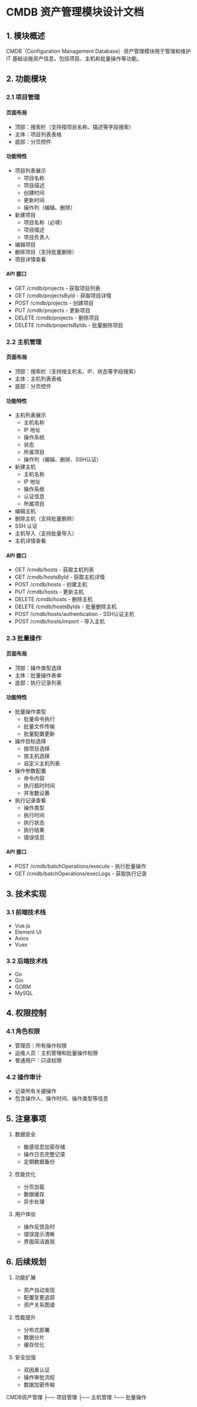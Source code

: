 # CMDB 资产管理模块设计文档

## 1. 模块概述

CMDB（Configuration Management Database）资产管理模块用于管理和维护 IT 基础设施资产信息，包括项目、主机和批量操作等功能。

## 2. 功能模块

### 2.1 项目管理

#### 页面布局
- 顶部：搜索栏（支持按项目名称、描述等字段搜索）
- 主体：项目列表表格
- 底部：分页控件

#### 功能特性
- 项目列表展示
  - 项目名称
  - 项目描述
  - 创建时间
  - 更新时间
  - 操作列（编辑、删除）
- 新建项目
  - 项目名称（必填）
  - 项目描述
  - 项目负责人
- 编辑项目
- 删除项目（支持批量删除）
- 项目详情查看

#### API 接口
- GET /cmdb/projects - 获取项目列表
- GET /cmdb/projectsById - 获取项目详情
- POST /cmdb/projects - 创建项目
- PUT /cmdb/projects - 更新项目
- DELETE /cmdb/projects - 删除项目
- DELETE /cmdb/projectsByIds - 批量删除项目

### 2.2 主机管理

#### 页面布局
- 顶部：搜索栏（支持按主机名、IP、状态等字段搜索）
- 主体：主机列表表格
- 底部：分页控件

#### 功能特性
- 主机列表展示
  - 主机名称
  - IP 地址
  - 操作系统
  - 状态
  - 所属项目
  - 操作列（编辑、删除、SSH认证）
- 新建主机
  - 主机名称
  - IP 地址
  - 操作系统
  - 认证信息
  - 所属项目
- 编辑主机
- 删除主机（支持批量删除）
- SSH 认证
- 主机导入（支持批量导入）
- 主机详情查看

#### API 接口
- GET /cmdb/hosts - 获取主机列表
- GET /cmdb/hostsById - 获取主机详情
- POST /cmdb/hosts - 创建主机
- PUT /cmdb/hosts - 更新主机
- DELETE /cmdb/hosts - 删除主机
- DELETE /cmdb/hostsByIds - 批量删除主机
- POST /cmdb/hosts/authentication - SSH认证主机
- POST /cmdb/hosts/import - 导入主机

### 2.3 批量操作

#### 页面布局
- 顶部：操作类型选择
- 主体：批量操作表单
- 底部：执行记录列表

#### 功能特性
- 批量操作类型
  - 批量命令执行
  - 批量文件传输
  - 批量配置更新
- 操作目标选择
  - 按项目选择
  - 按主机选择
  - 自定义主机列表
- 操作参数配置
  - 命令内容
  - 执行超时时间
  - 并发数设置
- 执行记录查看
  - 操作类型
  - 执行时间
  - 执行状态
  - 执行结果
  - 错误信息

#### API 接口
- POST /cmdb/batchOperations/execute - 执行批量操作
- GET /cmdb/batchOperations/execLogs - 获取执行记录

## 3. 技术实现

### 3.1 前端技术栈
- Vue.js
- Element UI
- Axios
- Vuex

### 3.2 后端技术栈
- Go
- Gin
- GORM
- MySQL

## 4. 权限控制

### 4.1 角色权限
- 管理员：所有操作权限
- 运维人员：主机管理和批量操作权限
- 普通用户：只读权限

### 4.2 操作审计
- 记录所有关键操作
- 包含操作人、操作时间、操作类型等信息

## 5. 注意事项

1. 数据安全
   - 敏感信息加密存储
   - 操作日志完整记录
   - 定期数据备份

2. 性能优化
   - 分页加载
   - 数据缓存
   - 异步处理

3. 用户体验
   - 操作反馈及时
   - 错误提示清晰
   - 界面简洁直观

## 6. 后续规划

1. 功能扩展
   - 资产自动发现
   - 配置变更追踪
   - 资产关系图谱

2. 性能提升
   - 分布式部署
   - 数据分片
   - 缓存优化

3. 安全加强
   - 双因素认证
   - 操作审批流程
   - 数据加密传输

CMDB资产管理
├── 项目管理
├── 主机管理
└── 批量操作 
